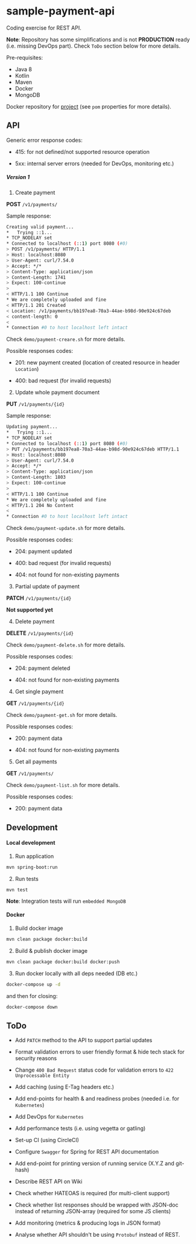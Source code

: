 # sample-payment-api

Coding exercise for REST API.

**Note**: Repository has some simplifications and is not **PRODUCTION** ready (i.e. missing DevOps part). Check `ToDo` section below for more details. 

Pre-requisites:

* Java 8
* Kotlin
* Maven
* Docker 
* MongoDB

Docker repository for [project](https://hub.docker.com/r/mwrona/sample-payments-api/) (see `pom` properties for more details).

## API

Generic error response codes:

* 415: for not defined/not supported resource operation

* 5xx: internal server errors (needed for DevOps, monitoring etc.)

##### Version 1

1) Create payment

**POST** `/v1/payments/` 

Sample response:

```bash
Creating valid payment...
*   Trying ::1...
* TCP_NODELAY set
* Connected to localhost (::1) port 8080 (#0)
> POST /v1/payments/ HTTP/1.1
> Host: localhost:8080
> User-Agent: curl/7.54.0
> Accept: */*
> Content-Type: application/json
> Content-Length: 1741
> Expect: 100-continue
>
< HTTP/1.1 100 Continue
* We are completely uploaded and fine
< HTTP/1.1 201 Created
< Location: /v1/payments/bb197ea8-70a3-44ae-b98d-90e924c67deb
< content-length: 0
<
* Connection #0 to host localhost left intact
```

Check `demo/payment-creare.sh` for more details.

Possible responses codes:

* 201: new payment created (location of created resource in header `Location`)

* 400: bad request (for invalid requests)

2) Update whole payment document

**PUT** `/v1/payments/{id}` 

Sample response:

```bash
Updating payment...
*   Trying ::1...
* TCP_NODELAY set
* Connected to localhost (::1) port 8080 (#0)
> PUT /v1/payments/bb197ea8-70a3-44ae-b98d-90e924c67deb HTTP/1.1
> Host: localhost:8080
> User-Agent: curl/7.54.0
> Accept: */*
> Content-Type: application/json
> Content-Length: 1803
> Expect: 100-continue
>
< HTTP/1.1 100 Continue
* We are completely uploaded and fine
< HTTP/1.1 204 No Content
<
* Connection #0 to host localhost left intact
```

Check `demo/payment-update.sh` for more details.

Possible responses codes:

* 204: payment updated

* 400: bad request (for invalid requests)

* 404: not found for non-existing payments

3) Partial update of payment

**PATCH** `/v1/payments/{id}`

**Not supported yet** 

4) Delete payment

**DELETE** `/v1/payments/{id}` 

Check `demo/payment-delete.sh` for more details.

Possible responses codes:

* 204: payment deleted

* 404: not found for non-existing payments

4) Get single payment

**GET** `/v1/payments/{id}` 

Check `demo/payment-get.sh` for more details.

Possible responses codes:

* 200: payment data

* 404: not found for non-existing payments

5) Get all payments

**GET** `/v1/payments/` 

Check `demo/payment-list.sh` for more details.

Possible responses codes:

* 200: payment data

## Development

#### Local development

1) Run application

```bash
mvn spring-boot:run
``` 

2) Run tests

```
mvn test
```

**Note**: Integration tests will run `embedded MongoDB` 

#### Docker

1) Build docker image

```bash
mvn clean package docker:build
```

2) Build & publish docker image

```bash
mvn clean package docker:build docker:push
```

3) Run docker locally with all deps needed (DB etc.)

```bash
docker-compose up -d
```

and then for closing:

```bash
docker-compose down
```

## ToDo

* Add `PATCH` method to the API to support partial updates

* Format validation errors to user friendly format & hide tech stack for security reasons

* Change `400 Bad Request` status code for validation errors to `422 Unprocessable Entity`

* Add caching (using E-Tag headers etc.)

* Add end-points for health & and readiness probes (needed i.e. for `Kubernetes`) 

* Add DevOps for `Kubernetes`

* Add performance tests (i.e. using vegetta or gatling)

* Set-up CI (using CircleCI)

* Configure `Swagger` for Spring for REST API documentation

* Add end-point for printing version of running service (X.Y.Z and git-hash)

* Describe REST API on Wiki 

* Check whether HATEOAS is required (for multi-client support)

* Check whether list responses should be wrapped with JSON-doc instead of returning JSON-array (required for some JS clients)

* Add monitoring (metrics & producing logs in JSON format)

* Analyse whether API shouldn't be using `Protobuf` instead of REST.